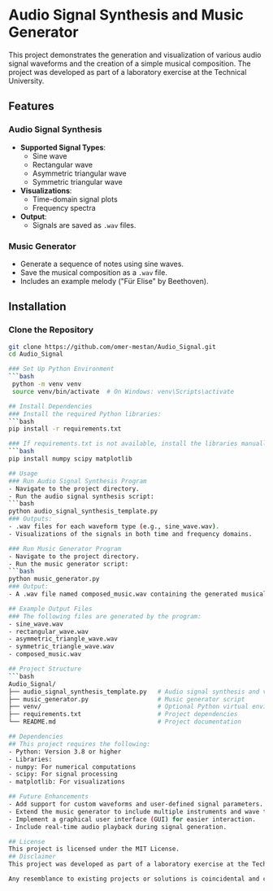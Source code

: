 # Audio Signal Synthesis and Music Generator

This project demonstrates the generation and visualization of various audio signal waveforms and the creation of a simple musical composition. The project was developed as part of a laboratory exercise at the Technical University.

## Features

### Audio Signal Synthesis
- **Supported Signal Types**:
  - Sine wave
  - Rectangular wave
  - Asymmetric triangular wave
  - Symmetric triangular wave
- **Visualizations**:
  - Time-domain signal plots
  - Frequency spectra
- **Output**:
  - Signals are saved as `.wav` files.

### Music Generator
- Generate a sequence of notes using sine waves.
- Save the musical composition as a `.wav` file.
- Includes an example melody ("Für Elise" by Beethoven).

## Installation

### Clone the Repository
   ```bash
   git clone https://github.com/omer-mestan/Audio_Signal.git
   cd Audio_Signal
   
### Set Up Python Environment
   ```bash
    python -m venv venv
    source venv/bin/activate  # On Windows: venv\Scripts\activate

## Install Dependencies
### Install the required Python libraries:
   ```bash
   pip install -r requirements.txt

### If requirements.txt is not available, install the libraries manually:
   ```bash
   pip install numpy scipy matplotlib

## Usage
### Run Audio Signal Synthesis Program
- Navigate to the project directory.
- Run the audio signal synthesis script:
 ```bash
python audio_signal_synthesis_template.py
### Outputs:
- .wav files for each waveform type (e.g., sine_wave.wav).
- Visualizations of the signals in both time and frequency domains.

### Run Music Generator Program
- Navigate to the project directory.
- Run the music generator script:
   ```bash
 python music_generator.py
### Output:
- A .wav file named composed_music.wav containing the generated musical compositio

## Example Output Files
### The following files are generated by the program:
- sine_wave.wav
- rectangular_wave.wav
- asymmetric_triangle_wave.wav
- symmetric_triangle_wave.wav
- composed_music.wav

## Project Structure
  ```bash
Audio_Signal/
├── audio_signal_synthesis_template.py   # Audio signal synthesis and visualization
├── music_generator.py                   # Music generator script
├── venv/                                # Optional Python virtual environment
├── requirements.txt                     # Project dependencies
└── README.md                            # Project documentation

## Dependencies
## This project requires the following:
- Python: Version 3.8 or higher
- Libraries:
- numpy: For numerical computations
- scipy: For signal processing
- matplotlib: For visualizations

## Future Enhancements
- Add support for custom waveforms and user-defined signal parameters.
- Extend the music generator to include multiple instruments and wave types.
- Implement a graphical user interface (GUI) for easier interaction.
- Include real-time audio playback during signal generation.

## License
This project is licensed under the MIT License.
## Disclaimer
This project was developed as part of a laboratory exercise at the Technical University. The idea and structure of the program are based on the protocol and instructions provided during the course. It was created solely for educational purposes and does not represent original research or innovation.

Any resemblance to existing projects or solutions is coincidental and complies with the academic guidelines of the Technical University.
